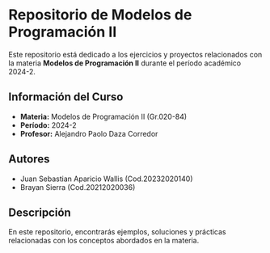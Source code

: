 # Repositorio de Modelos de Programación II

Este repositorio está dedicado a los ejercicios y proyectos relacionados con la materia **Modelos de Programación II** durante el período académico 2024-2.

## Información del Curso

- **Materia:** Modelos de Programación II (Gr.020-84)
- **Período:** 2024-2
- **Profesor:** Alejandro Paolo Daza Corredor

## Autores

- Juan Sebastian Aparicio Wallis (Cod.20232020140)
- Brayan Sierra (Cod.20212020036)

## Descripción

En este repositorio, encontrarás ejemplos, soluciones y prácticas relacionadas con los conceptos abordados en la materia.
